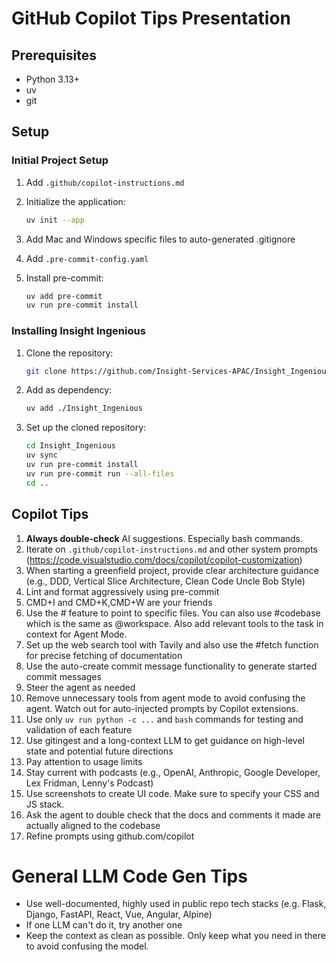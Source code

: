 # GitHub Copilot Tips Presentation

## Prerequisites

- Python 3.13+
- uv
- git

## Setup

### Initial Project Setup

1. Add `.github/copilot-instructions.md`

2. Initialize the application:
   ```bash
   uv init --app
   ```

3. Add Mac and Windows specific files to auto-generated .gitignore

4. Add `.pre-commit-config.yaml`

5. Install pre-commit:
   ```bash
   uv add pre-commit
   uv run pre-commit install
   ```

### Installing Insight Ingenious

1. Clone the repository:
   ```bash
   git clone https://github.com/Insight-Services-APAC/Insight_Ingenious.git
   ```

2. Add as dependency:
   ```bash
   uv add ./Insight_Ingenious
   ```

3. Set up the cloned repository:
   ```bash
   cd Insight_Ingenious
   uv sync
   uv run pre-commit install
   uv run pre-commit run --all-files
   cd ..
   ```

## Copilot Tips

1. **Always double-check** AI suggestions. Especially bash commands.
2. Iterate on `.github/copilot-instructions.md` and other system prompts (https://code.visualstudio.com/docs/copilot/copilot-customization)
3. When starting a greenfield project, provide clear architecture guidance (e.g., DDD, Vertical Slice Architecture, Clean Code Uncle Bob Style)
4. Lint and format aggressively using pre-commit
5. CMD+I and CMD+K,CMD+W are your friends
6. Use the # feature to point to specific files. You can also use #codebase which is the same as @workspace. Also add relevant tools to the task in context for Agent Mode.
7. Set up the web search tool with Tavily and also use the #fetch function for precise fetching of documentation
8. Use the auto-create commit message functionality to generate started commit messages
9. Steer the agent as needed
10. Remove unnecessary tools from agent mode to avoid confusing the agent. Watch out for auto-injected prompts by Copilot extensions.
11. Use only `uv run python -c ...` and `bash` commands for testing and validation of each feature
12. Use gitingest and a long-context LLM to get guidance on high-level state and potential future directions
13. Pay attention to usage limits
14. Stay current with podcasts (e.g., OpenAI, Anthropic, Google Developer, Lex Fridman, Lenny's Podcast)
15. Use screenshots to create UI code. Make sure to specify your CSS and JS stack.
16. Ask the agent to double check that the docs and comments it made are actually aligned to the codebase
17. Refine prompts using github.com/copilot

# General LLM Code Gen Tips
- Use well-documented, highly used in public repo tech stacks (e.g. Flask, Django, FastAPI, React, Vue, Angular, Alpine)
- If one LLM can't do it, try another one
- Keep the context as clean as possible. Only keep what you need in there to avoid confusing the model.
